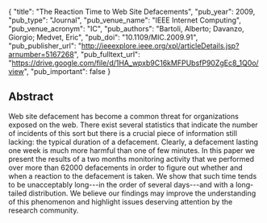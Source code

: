 {
  "title": "The Reaction Time to Web Site Defacements",
  "pub_year": 2009,
  "pub_type": "Journal",
  "pub_venue_name": "IEEE Internet Computing",
  "pub_venue_acronym": "IC",
  "pub_authors": "Bartoli, Alberto; Davanzo, Giorgio; Medvet, Eric",
  "pub_doi": "10.1109/MIC.2009.91",
  "pub_publisher_url": "http://ieeexplore.ieee.org/xpl/articleDetails.jsp?arnumber=5167268",
  "pub_fulltext_url": "https://drive.google.com/file/d/1HA_wpxb9C16kMFPUbsfP90ZgEc8_1Q0o/view",
  "pub_important": false
}

## Abstract
Web site defacement has become a common threat for organizations exposed on the web. There exist several statistics that indicate the number of incidents of this sort but there is a crucial piece of information still lacking: the typical duration of a defacement. Clearly, a defacement lasting one week is much more harmful than one of few minutes. In this paper we present the results of a two months monitoring activity that we performed over more than 62000 defacements in order to figure out whether and when a reaction to the defacement is taken. We show that such time tends to be unacceptably long---in the order of several days---and with a long-tailed distribution. We believe our findings may improve the understanding of this phenomenon and highlight issues deserving attention by the research community.
